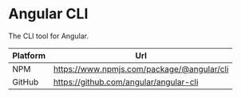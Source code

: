 # Angular CLI

The CLI tool for Angular.

| Platform | Url                                                              |
|----------|------------------------------------------------------------------|
| NPM      | https://www.npmjs.com/package/@angular/cli                       |
| GitHub   | https://github.com/angular/angular-cli                           |
